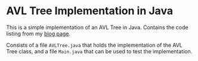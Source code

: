# AVL Tree Implementation in Java

This is a simple implementation of an AVL Tree in Java.
Contains the code listing from my
[blog page](https://iannis.io/blog/AVL-Trees/#left-left-rotation).

Consists of a file `AVLTree.java` that holds the implementation
of the AVL Tree class, and a file `Main.java` that can be used to test
the implementation.
